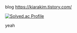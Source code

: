 blog
https://kiarakim.tistory.com/

[![Solved.ac Profile](http://mazassumnida.wtf/api/v2/generate_badge?boj=dohee8320)](https://solved.ac/dohee8320/)

<!--
**kiarakim/kiarakim** is a ✨ _special_ ✨ repository because its `README.md` (this file) appears on your GitHub profile.

Here are some ideas to get you started:

- 🔭 I’m currently working on ...
- 🌱 I’m currently learning ...
- 👯 I’m looking to collaborate on ...
- 🤔 I’m looking for help with ...
- 💬 Ask me about ...
- 📫 How to reach me: ...
- 😄 Pronouns: ...
- ⚡ Fun fact: ...
-->

yeah
